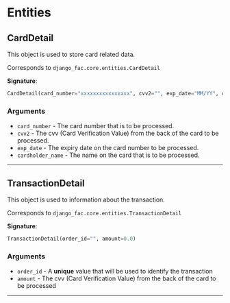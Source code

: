 # Entities


## **CardDetail**

This object is used to store card related data. 

Corresponds to `django_fac.core.entities.CardDetail`

**Signature**: 
```python
CardDetail(card_number="xxxxxxxxxxxxxxxx", cvv2="", exp_date="MM/YY", cardholder_name="John Doe")
```
### Arguments

- `card_number` - The card number that is to be processed.
- `cvv2` - The cvv (Card Verification Value) from the back of the card to be processed.
- `exp_date` - The expiry date on the card number to be processed.
- `cardholder_name` - The name on the card that is to be processed.

---

## **TransactionDetail**

This object is used to information about the transaction.

Corresponds to `django_fac.core.entities.TransactionDetail`

**Signature**: 
```python
TransactionDetail(order_id="", amount=0.0)
```

### Arguments

- `order_id` - A **unique** value that will be used to identify the transaction
- `amount` - The cvv (Card Verification Value) from the back of the card to be processed
---